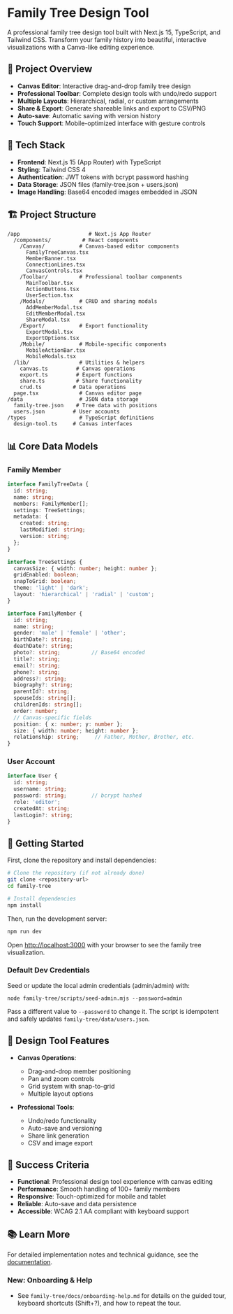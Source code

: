 # Family Tree Design Tool

A professional family tree design tool built with Next.js 15, TypeScript, and Tailwind CSS. Transform your family history into beautiful, interactive visualizations with a Canva-like editing experience.

## 🌳 Project Overview

- **Canvas Editor**: Interactive drag-and-drop family tree design
- **Professional Toolbar**: Complete design tools with undo/redo support
- **Multiple Layouts**: Hierarchical, radial, or custom arrangements
- **Share & Export**: Generate shareable links and export to CSV/PNG
- **Auto-save**: Automatic saving with version history
- **Touch Support**: Mobile-optimized interface with gesture controls

## 🚀 Tech Stack

- **Frontend**: Next.js 15 (App Router) with TypeScript
- **Styling**: Tailwind CSS 4
- **Authentication**: JWT tokens with bcrypt password hashing
- **Data Storage**: JSON files (family-tree.json + users.json)
- **Image Handling**: Base64 encoded images embedded in JSON

## 🏗️ Project Structure

```
/app                      # Next.js App Router
  /components/          # React components
    /Canvas/           # Canvas-based editor components
      FamilyTreeCanvas.tsx
      MemberBanner.tsx
      ConnectionLines.tsx
      CanvasControls.tsx
    /Toolbar/          # Professional toolbar components
      MainToolbar.tsx
      ActionButtons.tsx
      UserSection.tsx
    /Modals/           # CRUD and sharing modals
      AddMemberModal.tsx
      EditMemberModal.tsx
      ShareModal.tsx
    /Export/           # Export functionality
      ExportModal.tsx
      ExportOptions.tsx
    /Mobile/           # Mobile-specific components
      MobileActionBar.tsx
      MobileModals.tsx
  /lib/                # Utilities & helpers
    canvas.ts         # Canvas operations
    export.ts         # Export functions
    share.ts          # Share functionality
    crud.ts          # Data operations
  page.tsx             # Canvas editor page
/data                  # JSON data storage
  family-tree.json    # Tree data with positions
  users.json         # User accounts
/types                 # TypeScript definitions
  design-tool.ts     # Canvas interfaces
```

## 📊 Core Data Models

### Family Member

```typescript
interface FamilyTreeData {
  id: string;
  name: string;
  members: FamilyMember[];
  settings: TreeSettings;
  metadata: {
    created: string;
    lastModified: string;
    version: string;
  };
}

interface TreeSettings {
  canvasSize: { width: number; height: number };
  gridEnabled: boolean;
  snapToGrid: boolean;
  theme: 'light' | 'dark';
  layout: 'hierarchical' | 'radial' | 'custom';
}

interface FamilyMember {
  id: string;
  name: string;
  gender: 'male' | 'female' | 'other';
  birthDate?: string;
  deathDate?: string;
  photo?: string;          // Base64 encoded
  title?: string;
  email?: string;
  phone?: string;
  address?: string;
  biography?: string;
  parentId?: string;
  spouseIds: string[];
  childrenIds: string[];
  order: number;
  // Canvas-specific fields
  position: { x: number; y: number };
  size: { width: number; height: number };
  relationship: string;     // Father, Mother, Brother, etc.
}
```

### User Account

```typescript
interface User {
  id: string;
  username: string;
  password: string;        // bcrypt hashed
  role: 'editor';
  createdAt: string;
  lastLogin?: string;
}
```

## 🚀 Getting Started

First, clone the repository and install dependencies:

```bash
# Clone the repository (if not already done)
git clone <repository-url>
cd family-tree

# Install dependencies
npm install
```

Then, run the development server:

```bash
npm run dev
```

Open [http://localhost:3000](http://localhost:3000) with your browser to see the family tree visualization.

### Default Dev Credentials

Seed or update the local admin credentials (admin/admin) with:

```
node family-tree/scripts/seed-admin.mjs --password=admin
```

Pass a different value to `--password` to change it. The script is idempotent and safely updates `family-tree/data/users.json`.

## 🎨 Design Tool Features

- **Canvas Operations**:
  - Drag-and-drop member positioning
  - Pan and zoom controls
  - Grid system with snap-to-grid
  - Multiple layout options
  
- **Professional Tools**:
  - Undo/redo functionality
  - Auto-save and versioning
  - Share link generation
  - CSV and image export

## 🎯 Success Criteria

- **Functional**: Professional design tool experience with canvas editing
- **Performance**: Smooth handling of 100+ family members
- **Responsive**: Touch-optimized for mobile and tablet
- **Reliable**: Auto-save and data persistence
- **Accessible**: WCAG 2.1 AA compliant with keyboard support

## 📚 Learn More

For detailed implementation notes and technical guidance, see the [documentation](./docs).

### New: Onboarding & Help
- See `family-tree/docs/onboarding-help.md` for details on the guided tour, keyboard shortcuts (Shift+?), and how to repeat the tour.
